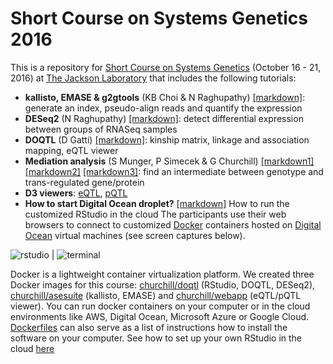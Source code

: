 # Short Course on Systems Genetics 2016


This is a repository for [Short Course on Systems Genetics](https://www.jax.org/education-and-learning/education-calendar/2016/october/short-course-on-systems-genetics) (October 16 - 21, 2016) at [The Jackson Laboratory](http://www.jax.org) that includes the following tutorials:

* __kallisto, EMASE & g2gtools__ (KB Choi & N Raghupathy) [[markdown]](https://github.com/churchill-lab/sysgen2016/blob/master/markdown/RNASeq_pipeline.md): generate an index, pseudo-align reads and quantify the expression 
* __DESeq2__ (N Raghupathy) [[markdown]](https://github.com/churchill-lab/sysgen2016/blob/master/markdown/Differential_Expression.Rmd): detect differential expression between groups of RNASeq samples
* __DOQTL__ (D Gatti) [[markdown]](https://github.com/churchill-lab/sysgen2016/blob/master/markdown/DOQTL_workshop_2016.Rmd): kinship matrix, linkage and association mapping, eQTL viewer
* __Mediation analysis__ (S Munger, P Simecek & G Churchill) [[markdown1]](https://github.com/churchill-lab/sysgen2016/blob/master/markdown/mediation-pqtl-01.Rmd) [[markdown2]](https://github.com/churchill-lab/sysgen2016/blob/master/markdown/mediation-glul.Rmd) [[markdown3]](https://cdn.rawgit.com/churchill-lab/sysgen2016/master/markdown/mediation.examples.html): find an intermediate between genotype and trans-regulated gene/protein
* __D3 viewers__: [eQTL](http://cgd.jax.org/ShortCourse2016/eqtl), [pQTL](http://cgd.jax.org/ShortCourse2016/pqtl)
* __How to start Digital Ocean droplet?__ [[markdown]](https://github.com/churchill-lab/sysgen2016/blob/master/start_droplet.md) How to run the customized RStudio in the cloud
The participants use their web browsers to connect to customized [Docker](https://docs.docker.com/) containers hosted on [Digital Ocean](https://www.digitalocean.com/?refcode=673c97887267) virtual machines (see screen captures below).

![rstudio](figures/rstudio.jpg) | ![terminal](figures/butterfly.jpg)

Docker is a lightweight container virtualization platform. We created three Docker images for this course: [churchill/doqtl](https://github.com/churchill-lab/sysgen2016/tree/master/docker/doqtl) (RStudio, DOQTL, DESeq2), [churchill/asesuite](https://github.com/churchill-lab/sysgen2016/blob/master/docker/asesuite/Dockerfile) (kallisto, EMASE) and [churchill/webapp](https://github.com/churchill-lab/sysgen2016/blob/master/docker/webapp/Dockerfile) (eQTL/pQTL viewer).  You can run docker containers on your computer or in the cloud environments like AWS, Digital Ocean, Microsoft Azure or Google Cloud. [Dockerfiles](https://github.com/churchill-lab/sysgen2016/blob/master/docker/asesuite/Dockerfile) can also serve as a list of instructions how to install the software on your computer. See how to set up your own RStudio in the cloud [here](https://github.com/churchill-lab/sysgen2016/blob/master/start_droplet.md)
 
